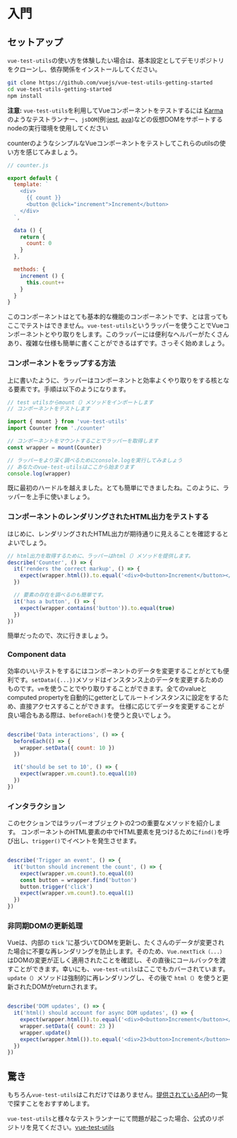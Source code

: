 # 入門

## セットアップ

`vue-test-utils`の使い方を体験したい場合は、基本設定としてデモリポジトリをクローンし、依存関係をインストールしてください。

``` bash
git clone https://github.com/vuejs/vue-test-utils-getting-started
cd vue-test-utils-getting-started
npm install
```

**注意:** `vue-test-utils`を利用してVueコンポーネントをテストするには [Karma](https://karma-runner.github.io/1.0/index.html) のようなテストランナー、`jsDOM`(例:[jest](https://facebook.github.io/jest/), [ava](https://github.com/avajs/ava))などの仮想DOMをサポートするnodeの実行環境を使用してください

counterのようなシンプルなVueコンポーネントをテストしてこれらのutilsの使い方を感じてみましょう。


```js
// counter.js

export default {
  template: `
    <div>
      {{ count }}
      <button @click="increment">Increment</button>
    </div>
  `,

  data () {
    return {
      count: 0
    }
  },

  methods: {
    increment () {
      this.count++
    }
  }
}

```

このコンポーネントはとても基本的な機能のコンポーネントです、とは言ってもここでテストはできません。`vue-test-utils`というラッパーを使うことでVueコンポーネントとやり取りをします。このラッパーには便利なヘルパーがたくさんあり、複雑な仕様も簡単に書くことができるはずです。さっそく始めましょう。

### コンポーネントをラップする方法

上に書いたように、ラッパーはコンポーネントと効率よくやり取りをする核となる要素です。手順は以下のようになります。

```js
// test utilsからmount（）メソッドをインポートします
// コンポーネントをテストします

import { mount } from 'vue-test-utils'
import Counter from './counter'

// コンポーネントをマウントすることでラッパーを取得します
const wrapper = mount(Counter)

// ラッパーをより深く調べるためにconsole.logを実行してみましょう
// あなたのvue-test-utilsはここから始まります
console.log(wrapper)
```

既に最初のハードルを越えました。とても簡単にできましたね。このように、ラッパーを上手に使いましょう。

### コンポーネントのレンダリングされたHTML出力をテストする

はじめに、レンダリングされたHTML出力が期待通りに見えることを確認するとよいでしょう。

```js
// html出力を取得するために、ラッパーはhtml（）メソッドを提供します。
describe('Counter', () => {
  it('renders the correct markup', () => {
    expect(wrapper.html()).to.equal('<div>0<button>Increment</button></div>')
  })

  // 要素の存在を調べるのも簡単です。
  it('has a button', () => {
    expect(wrapper.contains('button')).to.equal(true)
  })
})
```

簡単だったので、次に行きましょう。

### Component data

効率のいいテストをするにはコンポーネントのデータを変更することがとても便利です。`setData({...})`メソッドはインスタンス上のデータを変更するためのものです。`vm`を使うことでやり取りすることができます。全てのvalueとcomputed propertyを自動的にgetterとしてルートインスタンスに設定をするため、直接アクセスすることができます。
仕様に応じてデータを変更することが良い場合もある際は、`beforeEach()`を使うと良いでしょう。

```js

describe('Data interactions', () => {
  beforeEach(() => {
    wrapper.setData({ count: 10 })
  })

  it('should be set to 10', () => {
    expect(wrapper.vm.count).to.equal(10)
  })
})

```

### インタラクション

このセクションではラッパーオブジェクトの2つの重要なメソッドを紹介します。
コンポーネントのHTML要素の中でHTML要素を見つけるために`find()`を呼び出し、`trigger()`でイベントを発生させます。

```js

describe('Trigger an event', () => {
  it('button should increment the count', () => {
    expect(wrapper.vm.count).to.equal(0)
    const button = wrapper.find('button')
    button.trigger('click')
    expect(wrapper.vm.count).to.equal(1)
  })
})

```

### 非同期DOMの更新処理

Vueは、内部の `tick` 'に基づいてDOMを更新し、たくさんのデータが変更された場合に不要な再レンダリングを防止します。そのため、`Vue.nextTick（...）`はDOMの変更が正しく適用されたことを確認し、その直後にコールバックを渡すことができます。幸いにも、`vue-test-utils`はここでもカバーされています。`update（）`メソッドは強制的に再レンダリングし、その後で `html（）`を使うと更新されたDOMがreturnされます。

```js

describe('DOM updates', () => {
  it('html() should account for async DOM updates', () => {
    expect(wrapper.html()).to.equal('<div>0<button>Increment</button></div>')
    wrapper.setData({ count: 23 })
    wrapper.update()
    expect(wrapper.html()).to.equal('<div>23<button>Increment</button></div>')
  })
})

```

## 驚き

もちろん`vue-test-utils`はこれだけではありません。[提供されているAPI](SUMMARY.md)の一覧で探すことをおすすめします。

`vue-test-utils`と様々なテストランナーにて問題が起こった場合、公式のリポジトリを見てください。[vue-test-utils](https://github.com/vuejs/vue-test-utils)
